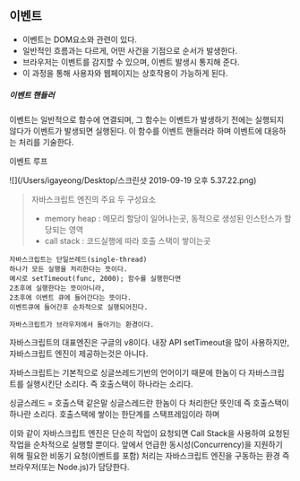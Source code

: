 ## 이벤트

- 이벤트는 DOM요소와 관련이 있다.
- 일반적인 흐름과는 다르게, 어떤 사건을 기점으로 순서가 발생한다.
- 브라우저는 이벤트를 감지할 수 있으며, 이벤트 발생시 통지해 준다.
- 이 과정을 통해 사용자와 웹페이지는 상호작용이 가능하게 된다.



##### 이벤트 핸들러
이벤트는 일반적으로 함수에 연결되며, 그 함수는 이벤트가 발생하기 전에는 실행되지 않다가 이벤트가 발생되면 실행된다. 이 함수를 이벤트 핸들러라 하며 이벤트에 대응하는 처리를 기술한다.

이벤트 루프

![](/Users/igayeong/Desktop/스크린샷 2019-09-19 오후 5.37.22.png)

> 자바스크립트 엔진의 주요 두 구성요소 
>
> - memory heap : 메모리 할당이 일어나는곳, 동적으로 생성된 인스턴스가 할당되는 영역
> - call stack : 코드실행에 따라 호출 스택이 쌓이는곳

```
자바스크립트는 단일쓰레드(single-thread)
하나가 모든 실행을 처리한다는 뜻이다.
예시로 setTimeout(func, 2000); 함수를 실행한다면
2초후에 실행한다는 뜻이아니라,
2초후에 이벤트 큐에 들어간다는 뜻이다.
이벤트큐에 들어간후 순차적으로 실행되어진다.

자바스크립트가 브라우저에서 돌아가는 환경이다.
```

자바스크립트의 대표엔진은 구글의 v8이다.
내장 API setTimeout을 많이 사용하지만,
자바스크립트 엔진이 제공하는것은 아니다.

자바스크립트는 기본적으로 싱글쓰레드기반의 언어이기 때문에
한놈이 다 자바스크립트를 실행시킨단 소리다.
즉 호출스택이 하나라는 소리다.

싱글스레드 = 호출스택 같은말
싱글스레드란 한놈이 다 처리한단 뜻인데
즉 호출스택이 하나란 소리다.
호출스택에 쌓이는 한단계를 스택프레임이라 하며

이와 같이 자바스크립트 엔진은 단순히 작업이 요청되면 Call Stack을 사용하여 요청된 작업을 순차적으로 실행할 뿐이다. 앞에서 언급한 동시성(Concurrency)을 지원하기 위해 필요한 비동기 요청(이벤트를 포함) 처리는 자바스크립트 엔진을 구동하는 환경 즉 브라우저(또는 Node.js)가 담당한다.